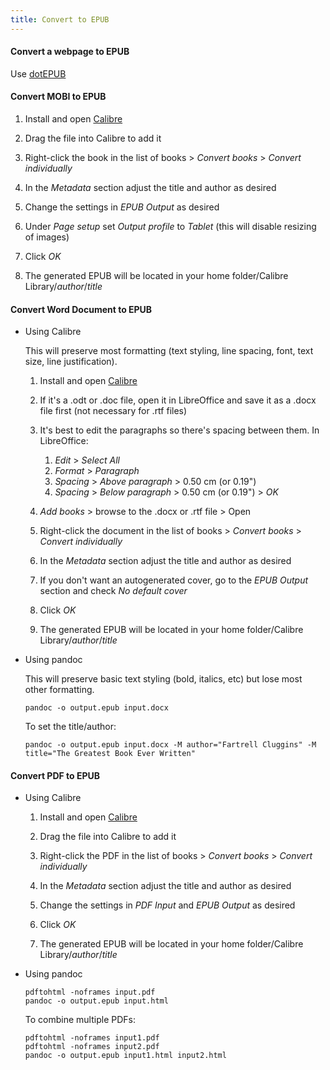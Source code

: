 ```yaml
---
title: Convert to EPUB
---
```


#### Convert a webpage to EPUB

Use [dotEPUB](http://dotepub.com/)

#### Convert MOBI to EPUB

1. Install and open [Calibre](http://calibre-ebook.com/)

2. Drag the file into Calibre to add it

3. Right-click the book in the list of books > _Convert books_ > _Convert individually_

4. In the _Metadata_ section adjust the title and author as desired

5. Change the settings in _EPUB Output_ as desired

6. Under _Page setup_ set _Output profile_ to _Tablet_ (this will disable resizing of images)

7. Click _OK_

8. The generated EPUB will be located in your home folder/Calibre Library/_author_/_title_

#### Convert Word Document to EPUB

- Using Calibre

  This will preserve most formatting (text styling, line spacing, font, text size, line justification).

  1. Install and open [Calibre](http://calibre-ebook.com/)

  2. If it's a .odt or .doc file, open it in LibreOffice and save it as a .docx file first (not necessary for .rtf files)

  3. It's best to edit the paragraphs so there's spacing between them. In LibreOffice:

     1. _Edit_ > _Select All_
     2. _Format_ > _Paragraph_
     3. _Spacing_ > _Above paragraph_ > 0.50 cm (or 0.19")
     4. _Spacing_ > _Below paragraph_ > 0.50 cm (or 0.19") > _OK_

  4. _Add books_ > browse to the .docx or .rtf file > Open

  5. Right-click the document in the list of books > _Convert books_ > _Convert individually_

  6. In the _Metadata_ section adjust the title and author as desired

  7. If you don't want an autogenerated cover, go to the _EPUB Output_ section and check _No default cover_

  8. Click _OK_

  9. The generated EPUB will be located in your home folder/Calibre Library/_author_/_title_

- Using pandoc

  This will preserve basic text styling (bold, italics, etc) but lose most other formatting.

  ```
  pandoc -o output.epub input.docx
  ```

  To set the title/author:

  ```
  pandoc -o output.epub input.docx -M author="Fartrell Cluggins" -M title="The Greatest Book Ever Written"
  ```

#### Convert PDF to EPUB

- Using Calibre

  1. Install and open [Calibre](http://calibre-ebook.com/)

  2. Drag the file into Calibre to add it

  3. Right-click the PDF in the list of books > _Convert books_ > _Convert individually_

  4. In the _Metadata_ section adjust the title and author as desired

  5. Change the settings in _PDF Input_ and _EPUB Output_ as desired

  6. Click _OK_

  7. The generated EPUB will be located in your home folder/Calibre Library/_author_/_title_

- Using pandoc

  ```
  pdftohtml -noframes input.pdf
  pandoc -o output.epub input.html
  ```

  To combine multiple PDFs:

  ```
  pdftohtml -noframes input1.pdf
  pdftohtml -noframes input2.pdf
  pandoc -o output.epub input1.html input2.html
  ```
